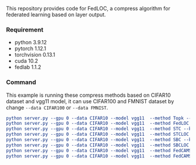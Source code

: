 This repository provides code for FedLOC, a compress algorithm for federated learning based on layer output.

### Requirement

* python 3.9.12
* pytorch 1.12.1
* torchvision 0.13.1
* cuda 10.2
* fedlab 1.1.2

### Command

This example is running these compress methods based on CIFAR10 dataset and vgg11 model, it can use CIFAR100 and FMNIST dataset by change `--data CIFAR100` or `--data FMNIST`.

```cmake
python server.py --gpu 0 --data CIFAR10 --model vgg11  --method Topk --k 0.01 --alpha 1.0 -lr 0.01
python server.py --gpu 0 --data CIFAR10 --model vgg11  --method FedLOC --k 0.01 --alpha 1.0 -lr 0.01
python server.py --gpu 0 --data CIFAR10 --model vgg11  --method STC --k 0.01 --alpha 1.0 -lr 0.01
python server.py --gpu 0 --data CIFAR10 --model vgg11  --method STCLOC --k 0.01 --alpha 1.0 -lr 0.01
python server.py --gpu 0 --data CIFAR10 --model vgg11  --method SBC --k 0.01 --alpha 1.0 -lr 0.01
python server.py --gpu 0 --data CIFAR10 --model vgg11  --method SBCLOC --k 0.01 --alpha 1.0 -lr 0.01
python server.py --gpu 0 --data CIFAR10 --model vgg11  --method FedCAMS --k 0.01 --alpha 1.0 -lr 0.01
python server.py --gpu 0 --data CIFAR10 --model vgg11  --method FedCAMSLOC --k 0.01 --alpha 1.0 -lr 0.01
```
